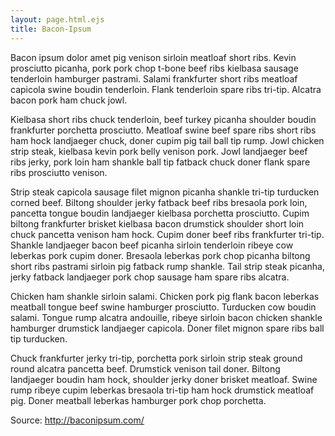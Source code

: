 ```yaml
---
layout: page.html.ejs
title: Bacon-Ipsum
---
```


Bacon ipsum dolor amet pig venison sirloin meatloaf short ribs. Kevin prosciutto picanha, pork pork chop t-bone beef ribs kielbasa sausage tenderloin hamburger pastrami. Salami frankfurter short ribs meatloaf capicola swine boudin tenderloin. Flank tenderloin spare ribs tri-tip. Alcatra bacon pork ham chuck jowl.

Kielbasa short ribs chuck tenderloin, beef turkey picanha shoulder boudin frankfurter porchetta prosciutto. Meatloaf swine beef spare ribs short ribs ham hock landjaeger chuck, doner cupim pig tail ball tip rump. Jowl chicken strip steak, kielbasa kevin pork belly venison pork. Jowl landjaeger beef ribs jerky, pork loin ham shankle ball tip fatback chuck doner flank spare ribs prosciutto venison.

Strip steak capicola sausage filet mignon picanha shankle tri-tip turducken corned beef. Biltong shoulder jerky fatback beef ribs bresaola pork loin, pancetta tongue boudin landjaeger kielbasa porchetta prosciutto. Cupim biltong frankfurter brisket kielbasa bacon drumstick shoulder short loin chuck pancetta venison ham hock. Cupim doner beef ribs frankfurter tri-tip. Shankle landjaeger bacon beef picanha sirloin tenderloin ribeye cow leberkas pork cupim doner. Bresaola leberkas pork chop picanha biltong short ribs pastrami sirloin pig fatback rump shankle. Tail strip steak picanha, jerky fatback landjaeger pork chop sausage ham spare ribs alcatra.

Chicken ham shankle sirloin salami. Chicken pork pig flank bacon leberkas meatball tongue beef swine hamburger prosciutto. Turducken cow boudin salami. Tongue rump alcatra andouille, ribeye sirloin bacon chicken shankle hamburger drumstick landjaeger capicola. Doner filet mignon spare ribs ball tip turducken.

Chuck frankfurter jerky tri-tip, porchetta pork sirloin strip steak ground round alcatra pancetta beef. Drumstick venison tail doner. Biltong landjaeger boudin ham hock, shoulder jerky doner brisket meatloaf. Swine rump ribeye cupim leberkas bresaola tri-tip ham hock drumstick meatloaf pig. Doner meatball leberkas hamburger pork chop porchetta.

Source: http://baconipsum.com/

